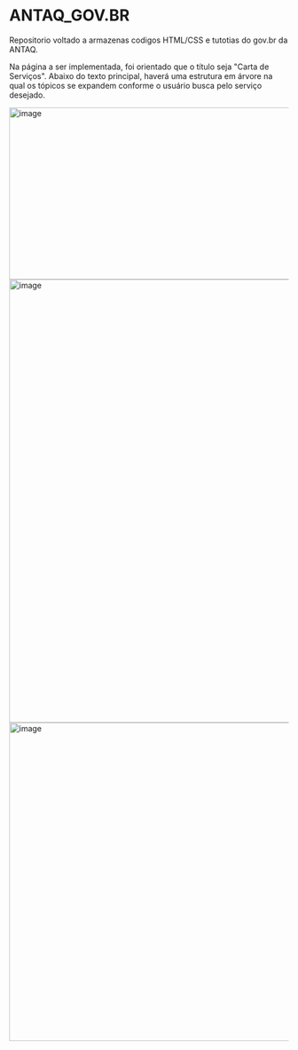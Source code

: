 # ANTAQ_GOV.BR
Repositorio voltado a armazenas codigos HTML/CSS e tutotias do gov.br da ANTAQ.

Na página a ser implementada, foi orientado que o título seja "Carta de Serviços". Abaixo do texto principal, haverá uma estrutura em árvore na qual os tópicos se expandem conforme o usuário busca pelo serviço desejado.

<img width="697" height="310" alt="image" src="https://github.com/user-attachments/assets/3f5bb83f-03f7-4737-9ad2-56e9f9a67286" />
<img width="965" height="799" alt="image" src="https://github.com/user-attachments/assets/d34def98-0d19-4a33-9260-be3857556f39" />
<img width="1212" height="574" alt="image" src="https://github.com/user-attachments/assets/15214c70-ee47-481f-816f-371b07c909dc" />

